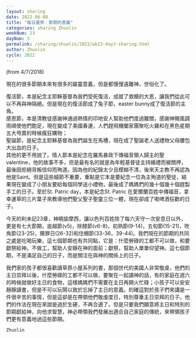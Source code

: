 ```yaml
---
layout: sharing
date: 2022-06-08
title: "每日靈修：節期的意義"
categories: sharing Zhuolin
weekNum: 23
dayNum: 3
permalink: /sharing/zhuolin/2022/wk23-day3-sharing.html
author: Zhuolin
cycle: 2022
---
```

(from 4/7/2018)

現在的很多節期本來有很多的屬靈意義，但是都慢慢遠離神，世俗化了。  

復活節，本是紀念主耶穌基督為我們受死復活，成就了救贖的大恩，讓我們從此可以不再與神隔絕。但是現在的復活節成了兔子節，easter bunny成了復活節的主角。  
感恩節，本是清教徒感謝神通過熱情的印地安人幫助他們度過難關，感謝神賜風調雨順使他們飽足，現在變成了美國春運，人們趕飛機闔家團聚吃火雞和在黑色星期五大甩賣的時候瘋狂購物；  
聖誕節，是紀念主耶穌基督為我們誕生在馬槽，現在成了聖誕老人送禮物父母腰包大出血的日子。  
其他的更不用說了。情人節本是紀念在羅馬暴政下傳福音領人歸主的聖valentine，他的故事不多，但是最有名的就是為年輕基督徒主持婚禮而被關押，最後因拒絕背叛信仰而殉道。因為他的紀錄太少且模糊不清，後來天主教不再認為他是Saint。但是這些細節不重要，重點是它本是要紀念一位為主殉道的聖徒，結果現在變成了小朋友要給每個同學送小禮物，最後成了媽媽們的幾十個幾十個趕製手工的日子。至於St. Patric day，本是紀念St. Patric 在愛爾蘭百姓中傳福音，拿幸運草的三片葉子來教導他們聖父聖子聖靈三位一體，現在卻成了喝啤酒狂歡的日子。  

今天的利未記23章，神曉諭摩西，讓以色列百姓除了每六天守一次安息日以外，更是有七大節期，逾越節(v5)，除酵節(v6-8)，初熟節(9-14)，五旬節(15-21)，吹角節(23-25)，贖罪日(26-32)和住棚節(33-36，39-44)。我們現在的節期的共同之處是吃喝玩樂，這七個節期也有共同點，它是：什麼勞碌的工都不可以做，和要獻祭給神。不做工，幫助人安靜在神的面前；獻祭，幫助人單單仰望神。這七個節期，不是滿足自己的日子，而是關注在與神的關係上的日子。  

我們家的孩子都很喜歡讀草原小屋系列的書，那個世代的美國人非常敬虔，他們的主日崇拜以後，什麼勞碌的工都不可以做，要聚在一起讀神的話，有的家庭在週六的時候就做好主日的食物，這樣媽媽們不需要在主日再開火忙碌；小孩子可以安安靜靜讀書，但是不可以玩鬧以致於忘掉了主日的意義。的確這對於孩子們來講是一件很辛苦的事情，但是這卻是在帶領他們敬虔度日，特別尊重主日崇拜的日子。他們的作法在現在來說是過於生硬，不再合適了。但是只要我們願意將主日和特別的節期獻給神，向他求智慧，神必帶領我們發展出適合自己家庭的傳統，來帶領孩子們更有意義地過這些節期。  

`Zhuolin`  

